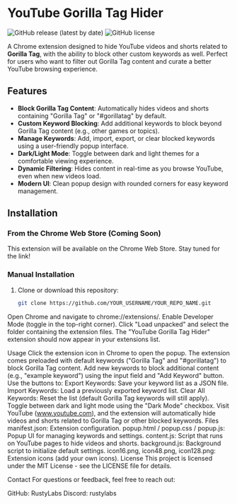 # YouTube Gorilla Tag Hider

![GitHub release (latest by date)](https://img.shields.io/github/v/release/YOUR_USERNAME/YOUR_REPO_NAME)
![GitHub license](https://img.shields.io/github/license/YOUR_USERNAME/YOUR_REPO_NAME)

A Chrome extension designed to hide YouTube videos and shorts related to **Gorilla Tag**, with the ability to block other custom keywords as well. Perfect for users who want to filter out Gorilla Tag content and curate a better YouTube browsing experience.

## Features
- **Block Gorilla Tag Content**: Automatically hides videos and shorts containing "Gorilla Tag" or "#gorillatag" by default.
- **Custom Keyword Blocking**: Add additional keywords to block beyond Gorilla Tag content (e.g., other games or topics).
- **Manage Keywords**: Add, import, export, or clear blocked keywords using a user-friendly popup interface.
- **Dark/Light Mode**: Toggle between dark and light themes for a comfortable viewing experience.
- **Dynamic Filtering**: Hides content in real-time as you browse YouTube, even when new videos load.
- **Modern UI**: Clean popup design with rounded corners for easy keyword management.

## Installation

### From the Chrome Web Store (Coming Soon)
This extension will be available on the Chrome Web Store. Stay tuned for the link!

### Manual Installation
1. Clone or download this repository:
   ```bash
   git clone https://github.com/YOUR_USERNAME/YOUR_REPO_NAME.git
Open Chrome and navigate to chrome://extensions/.
Enable Developer Mode (toggle in the top-right corner).
Click "Load unpacked" and select the folder containing the extension files.
The "YouTube Gorilla Tag Hider" extension should now appear in your extensions list.

Usage
Click the extension icon in Chrome to open the popup.
The extension comes preloaded with default keywords ("Gorilla Tag" and "#gorillatag") to block Gorilla Tag content.
Add new keywords to block additional content (e.g., "example keyword") using the input field and "Add Keyword" button.
Use the buttons to:
Export Keywords: Save your keyword list as a JSON file.
Import Keywords: Load a previously exported keyword list.
Clear All Keywords: Reset the list (default Gorilla Tag keywords will still apply).
Toggle between dark and light mode using the "Dark Mode" checkbox.
Visit YouTube (www.youtube.com), and the extension will automatically hide videos and shorts related to Gorilla Tag or other blocked keywords.
Files
manifest.json: Extension configuration.
popup.html / popup.css / popup.js: Popup UI for managing keywords and settings.
content.js: Script that runs on YouTube pages to hide videos and shorts.
background.js: Background script to initialize default settings.
icon16.png, icon48.png, icon128.png: Extension icons (add your own icons).
License
This project is licensed under the MIT License - see the LICENSE file for details.

Contact
For questions or feedback, feel free to reach out:

GitHub: RustyLabs
Discord: rustylabs
